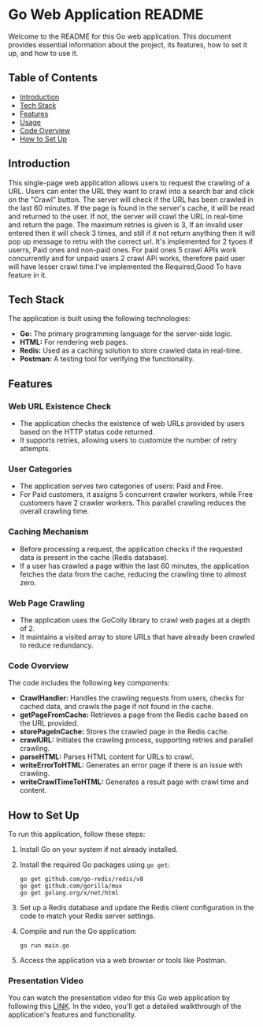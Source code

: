 # Go Web Application README

Welcome to the README for this Go web application. This document provides essential information about the project, its features, how to set it up, and how to use it.

## Table of Contents
- [Introduction](#introduction)
- [Tech Stack](#tech-stack)
- [Features](#features)
- [Usage](#usage)
- [Code Overview](#code-overview)
- [How to Set Up](#how-to-set-up)

## Introduction

This single-page web application allows users to request the crawling of a URL. Users can enter the URL they want to crawl into a search bar and click on the "Crawl" button. The server will check if the URL has been crawled in the last 60 minutes. If the page is found in the server's cache, it will be read and returned to the user. If not, the server will crawl the URL in real-time and return the page. The maximum retries is given is 3, If an invalid user entered then it will check  3 times, and still if it not return anything then it will pop up message to retru with the correct url. It's implemented for 2 tyoes if userrs, Paid ones and non-paid ones. For paid ones 5 crawl APIs work concurrently and for unpaid users 2 crawl APi works, therefore paid user will have lesser crawl time.I've implemented the Required,Good To have feature in it.

## Tech Stack

The application is built using the following technologies:

- **Go:** The primary programming language for the server-side logic.
- **HTML:** For rendering web pages.
- **Redis:** Used as a caching solution to store crawled data in real-time.
- **Postman:** A testing tool for verifying the functionality.

## Features

### Web URL Existence Check
- The application checks the existence of web URLs provided by users based on the HTTP status code returned.
- It supports retries, allowing users to customize the number of retry attempts.

### User Categories
- The application serves two categories of users: Paid and Free.
- For Paid customers, it assigns 5 concurrent crawler workers, while Free customers have 2 crawler workers. This parallel crawling reduces the overall crawling time.

### Caching Mechanism
- Before processing a request, the application checks if the requested data is present in the cache (Redis database).
- If a user has crawled a page within the last 60 minutes, the application fetches the data from the cache, reducing the crawling time to almost zero.

### Web Page Crawling
- The application uses the GoColly library to crawl web pages at a depth of 2.
- It maintains a visited array to store URLs that have already been crawled to reduce redundancy.

### Code Overview

The code includes the following key components:

- **CrawlHandler:** Handles the crawling requests from users, checks for cached data, and crawls the page if not found in the cache.
- **getPageFromCache:** Retrieves a page from the Redis cache based on the URL provided.
- **storePageInCache:** Stores the crawled page in the Redis cache.
- **crawlURL:** Initiates the crawling process, supporting retries and parallel crawling.
- **parseHTML:** Parses HTML content for URLs to crawl.
- **writeErrorToHTML:** Generates an error page if there is an issue with crawling.
- **writeCrawlTimeToHTML:** Generates a result page with crawl time and content.

## How to Set Up

To run this application, follow these steps:

1. Install Go on your system if not already installed.

2. Install the required Go packages using `go get`:
   ```
   go get github.com/go-redis/redis/v8
   go get github.com/gorilla/mux
   go get golang.org/x/net/html
   ```

3. Set up a Redis database and update the Redis client configuration in the code to match your Redis server settings.

4. Compile and run the Go application:
   ```
   go run main.go
   ```

5. Access the application via a web browser or tools  like Postman.


### Presentation Video

You can watch the presentation video for this Go web application by following this [LINK](https://www.loom.com/share/01e431c08f9c40478f50aa101e1a6e73). In the video, you'll get a detailed walkthrough of the application's features and functionality.


